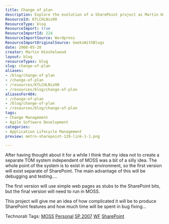 ```yaml
---
title: Change of plan
description: Explore the evolution of a SharePoint project as Martin Hinshelwood rethinks his approach, focusing on debugging and testing for better results.
ResourceId: KfLCHLNio90
ResourceType: blog
ResourceImport: true
ResourceImportId: 224
ResourceImportSource: Wordpress
ResourceImportOriginalSource: GeeksWithBlogs
date: 2008-05-20
creator: Martin Hinshelwood
layout: blog
resourceTypes: blog
slug: change-of-plan
aliases:
- /blog/change-of-plan
- /change-of-plan
- /resources/KfLCHLNio90
- /resources/blog/change-of-plan
aliasesFor404:
- /change-of-plan
- /blog/change-of-plan
- /resources/blog/change-of-plan
tags:
- Change Management
- Agile Software Development
categories:
- Application Lifecycle Management
preview: metro-sharepoint-128-link-1-1.png

---
```

After having thought about it for a while I think that my idea not to create a separate TOM system independent of MOSS was a bit of a silly idea. The whole point of the system is to exist in any environment, so the first version will exist separate of SharePoint. The main advantage of this will be debugging and testing....

The first version will use simple web pages as stubs to the SharePoint bits, but the final version will need to run in MOSS.

This project will give me an idea of how complicated it will be to produce SharePoint features and how much time will be spent in bug fixing...

Technorati Tags: [MOSS](http://technorati.com/tags/MOSS) [Personal](http://technorati.com/tags/Personal) [SP 2007](http://technorati.com/tags/SP+2007) [WF](http://technorati.com/tags/WF) [SharePoint](http://technorati.com/tags/SharePoint)
